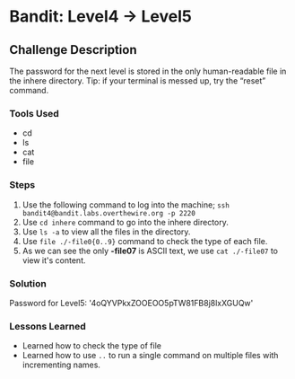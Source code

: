# Bandit: Level4 -> Level5

## Challenge Description

The password for the next level is stored in the only human-readable file in the inhere directory. Tip: if your terminal is messed up, try the “reset” command.

### Tools Used

- cd
- ls
- cat
- file

### Steps

1. Use the following command to log into the machine;
   `ssh bandit4@bandit.labs.overthewire.org -p 2220`
2. Use `cd inhere` command to go into the inhere directory.
3. Use `ls -a` to view all the files in the directory.
4. Use `file ./-file0{0..9}` command to check the type of each file.
5. As we can see the only **-file07** is ASCII text, we use `cat ./-file07` to view it's content.

### Solution

Password for Level5: '4oQYVPkxZOOEOO5pTW81FB8j8lxXGUQw'

### Lessons Learned

- Learned how to check the type of file
- Learned how to use `..` to run a single command on multiple files with incrementing names.
